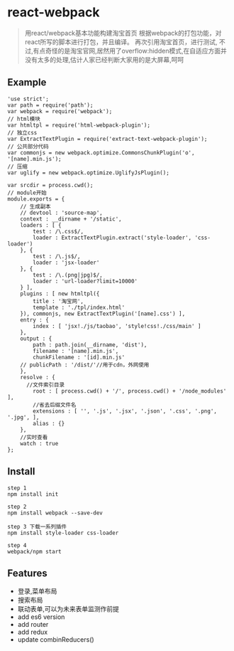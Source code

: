 # react-webpack

> 用react/webpack基本功能构建淘宝首页
> 根据webpack的打包功能，对react所写的脚本进行打包，并且编译。
> 再次引用淘宝首页，进行测试, 不过,有点奇怪的是淘宝官网,居然用了overflow:hidden模式,在自适应方面并没有太多的处理,估计人家已经判断大家用的是大屏幕,呵呵

## Example

```
'use strict';
var path = require('path');
var webpack = require('webpack');
// html模块
var htmltpl = require('html-webpack-plugin');
// 独立css
var ExtractTextPlugin = require('extract-text-webpack-plugin');
// 公共部分代码
var commonjs = new webpack.optimize.CommonsChunkPlugin('o', '[name].min.js');
// 压缩
var uglify = new webpack.optimize.UglifyJsPlugin();

var srcdir = process.cwd();
// module开始
module.exports = {
	// 生成副本
	// devtool : 'source-map',
	context : __dirname + '/static',
	loaders : [ {
		test : /\.css$/,
		loader : ExtractTextPlugin.extract('style-loader', 'css-loader')
	}, {
		test : /\.js$/,
		loader : 'jsx-loader'
	}, {
		test : /\.(png|jpg)$/,
		loader : 'url-loader?limit=10000'
	} ],
	plugins : [ new htmltpl({
		title : '淘宝网',
		template : './tpl/index.html'
	}), commonjs, new ExtractTextPlugin('[name].css') ],
	entry : {
		index : [ 'jsx!./js/taobao', 'style!css!./css/main' ]
	},
	output : {
		path : path.join(__dirname, 'dist'),
		filename : '[name].min.js',
		chunkFilename : '[id].min.js'
	// publicPath : '/dist/'//用于cdn，外网使用
	},
	resolve : {
	  //文件索引目录
		root : [ process.cwd() + '/', process.cwd() + '/node_modules' ],
		//省去后缀文件名
		extensions : [ '', '.js', '.jsx', '.json', '.css', '.png', '.jpg', ],
		alias : {}
	},
	//实时查看
	watch : true
};
```

## Install

```
step 1
npm install init

step 2
npm install webpack --save-dev

step 3 下载一系列插件
npm install style-loader css-loader

step 4
webpack/npm start
```

## Features

- 登录,菜单布局
- 搜索布局
- 联动表单,可以为未来表单监测作前提
- add es6 version
- add router
- add redux
- update combinReducers()
